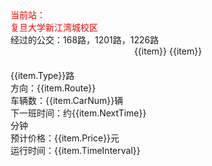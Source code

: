 <el-row>
  <el-card class="box-card1" shadow="hover">
  <div slot="header" class="clearfix">
  <span style="color: red;">当前站：<br/>复旦大学新江湾城校区</span>
  </div>
  <div>经过的公交：168路，1201路，1226路</div>
  </el-card>
</el-row>
<el-row>
<div style="text-align: center;">
<el-select v-model="BusTypeNow" placeholder="公交车路线" @change="changeBusType">
    <el-option v-for="(item,index) in BusTypeOption" :value="item">
    {{item}}
    </el-option>
</el-select>
<el-select v-model="DirectionNow" placeholder="方向" @change="filtrateBus">
    <el-option v-for="(item,index) in DirectionOption" :value="item">
        {{item}}
    </el-option>
</el-select>
<el-button type="primary" icon="el-icon-search" @click="Search"></el-button>
</div>
</el-row>
<!-- <el-row> -->
<el-card class="box-card2" shadow="hover" v-for="(item,index) in AfterFilter" :key="index">
<div slot="header" class="clearfix">
<span :style="{color: item.Color}">{{item.Type}}路</span>
</div>
<div>方向：{{item.Route}}</div>
<div>车辆数：{{item.CarNum}}辆</div>
<div>下一班时间：约{{item.NextTime}}分钟</div>
<div>预计价格：{{item.Price}}元</div>
<div>运行时间：{{item.TimeInterval}}</div>
</el-card>
<!-- </el-row> -->

<script>
    export default {
        data() {
            return {
                buses: [
                    {
                        Type:"168",
                        CarNum:5,
                        NextTime:2,
                        Price:3,
                        Route:"复旦大学(邯郸路国顺路)->国江路淞行路",
                        TimeInterval: "05:00—23:30",
                        Color:"red",
                    },
                    {
                        Type:"168",
                        CarNum:6,
                        NextTime:7,
                        Price:2,
                        Route:"国江路淞行路->复旦大学(邯郸路国顺路)",
                        TimeInterval: "05:00—23:30",
                        Color:"red",
                    },
                    {
                        Type:"1201",
                        CarNum:2,
                        NextTime:3,
                        Price:2,
                        Route:"淞沪路殷行路->殷行路江湾城路",
                        TimeInterval: "05:00—23:30",
                        Color:"blue",
                    },
                    {
                        Type:"1201",
                        CarNum:4,
                        NextTime:5,
                        Price:3,
                        Route:"殷行路江湾城路->淞沪路殷行路",
                        TimeInterval: "05:00—23:30",
                        Color:"blue",
                    },
                    {
                        Type:"1226",
                        CarNum:1,
                        NextTime:1,
                        Price:4,
                        Route:"淞沪路殷行路->淞沪路殷高路",
                        TimeInterval: "05:00—23:30",
                        Color:"green",
                    },
                    {
                        Type:"1226",
                        CarNum:3,
                        NextTime:6,
                        Price:2,
                        Route:"淞沪路殷高路->淞沪路殷行路",
                        TimeInterval: "05:00—23:30",
                        Color:"green",
                    },
                ],
                AfterFilter:[],
                BusTypeNow:'',
                DirectionNow:'',
                BusTypeOption:['168','1201','1226'],
                DirectionOption:[],
            }
        },
        mounted() {
            this.AfterFilter = this.buses;
            // console.log(this.AfterFilter);
        },
        methods: {
            changeBusType() {
                this.DirectionNow='';
                this.DirectionOption = [];
                for (var i = 0; i < this.buses.length; i++) {
                    // console.log(this.buses[i].Type);
                    // console.log(this.BusTypeNow);
                    if (this.buses[i].Type == this.BusTypeNow ) {
                        this.DirectionOption.push(this.buses[i].Route);
                    }
                }
                this.filtrateBus();
            },
            filtrateBus() {
                this.AfterFilter = [];
                for (var i = 0; i < this.buses.length; i++) {
                    if(this.buses[i].Type == this.BusTypeNow){
                        this.DirectionNow == '' ? this.AfterFilter.push(this.buses[i]) : this.buses[i].Route == this.DirectionNow ? this.AfterFilter.push(this.buses[i]):'';
                    }
                }
            },
            Search() {
                this.$router.push({ path: `/bus_route.html` });
            }
        }
    }
</script>

<style scoped>
    .el-row {
        margin:0 auto;
    }
    .clearfix:before,
    .clearfix:after {
        display: table;
        content: "";
    }
    .clearfix:after {
        clear: both
    }
    .box-card2 {
        width: 45%;
        margin-top: 20px;
        display: inline-block;
    }
  /* .el-button + .el-button {
      margin-left: 10px;
  } */
    .el-divider--vertical {
        height: 100px;
        width: 1px;
        margin-left: 100%;
    }
    .el-card {
        margin-right: 20px;
        border-radius: 16px;
        box-shadow: 0 2px 4px rgba(0, 0, 0, .12), 0 0 6px rgba(0, 0, 0, .04);
    }
    .box-card2 /deep/ .el-card__header {
        background: rgba(161, 249, 249, 1);
    }
    /* /deep/ .el-card__body {
        background: rgba(245, 249, 161, 1);
    } */
    .el-select {
        margin-top: 20px;
        width: 20%;
    }
    /* .el-select + .el-select {
        margin-left: 10px;
    } */
</style>